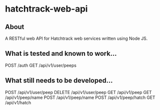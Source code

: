 # hatchtrack-web-api

## About

A RESTful web API for Hatchtrack web services written using Node JS.

## What is tested and known to work...

POST /auth
GET /api/v1/user/peeps

## What still needs to be developed...

POST /api/v1/user/peep
DELETE /api/v1/user/peep
GET /api/v1/peep
GET /api/v1/peep/name
POST /api/v1/peep/name
POST /api/v1/peep/hatch
GET /api/v1/hatch
